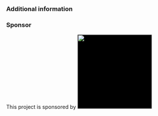 ### Additional information

### Sponsor

This project is sponsored by [<img width="200" style="background:black" src="https://static.bitbond.com/assets/logos/bitbond_logo_white-c0b822bb97c92b49486109727aebd353.svg">](https://www.bitbond.com)


